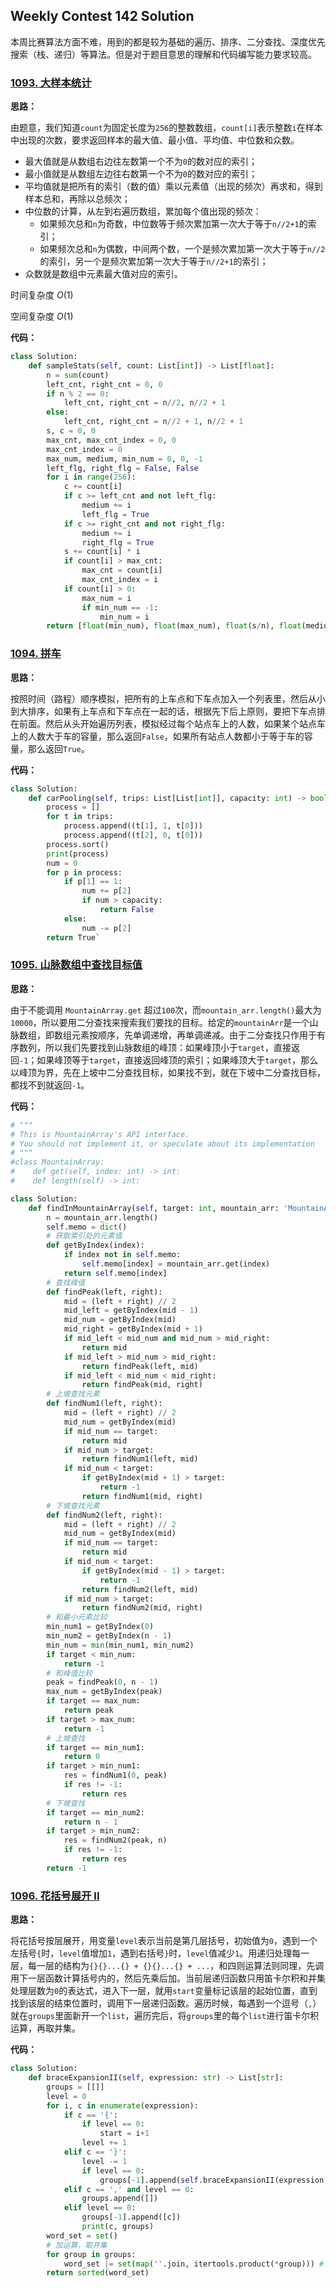 ## Weekly Contest 142 Solution

本周比赛算法方面不难，用到的都是较为基础的遍历、排序、二分查找、深度优先搜索（栈、递归）等算法。但是对于题目意思的理解和代码编写能力要求较高。

### [1093. 大样本统计](https://leetcode-cn.com/contest/weekly-contest-142/problems/statistics-from-a-large-sample/)

**思路：**

由题意，我们知道`count`为固定长度为`256`的整数数组，`count[i]`表示整数`i`在样本中出现的次数，要求返回样本的最大值、最小值、平均值、中位数和众数。

- 最大值就是从数组右边往左数第一个不为`0`的数对应的索引；
- 最小值就是从数组左边往右数第一个不为`0`的数对应的索引；
- 平均值就是把所有的索引（数的值）乘以元素值（出现的频次）再求和，得到样本总和，再除以总频次；
- 中位数的计算，从左到右遍历数组，累加每个值出现的频次：
  - 如果频次总和`n`为奇数，中位数等于频次累加第一次大于等于`n//2+1`的索引；
  - 如果频次总和`n`为偶数，中间两个数，一个是频次累加第一次大于等于`n//2`的索引，另一个是频次累加第一次大于等于`n//2+1`的索引；
- 众数就是数组中元素最大值对应的索引。

时间复杂度 $O(1)$

空间复杂度 $O(1)$

**代码：**

```python
class Solution:
    def sampleStats(self, count: List[int]) -> List[float]:
        n = sum(count)
        left_cnt, right_cnt = 0, 0
        if n % 2 == 0:
            left_cnt, right_cnt = n//2, n//2 + 1
        else:
            left_cnt, right_cnt = n//2 + 1, n//2 + 1
        s, c = 0, 0
        max_cnt, max_cnt_index = 0, 0
        max_cnt_index = 0
        max_num, medium, min_num = 0, 0, -1
        left_flg, right_flg = False, False
        for i in range(256):
            c += count[i]
            if c >= left_cnt and not left_flg:
                medium += i
                left_flg = True
            if c >= right_cnt and not right_flg:
                medium += i
                right_flg = True
            s += count[i] * i
            if count[i] > max_cnt:
                max_cnt = count[i]
                max_cnt_index = i
            if count[i] > 0:
                max_num = i
                if min_num == -1:
                    min_num = i
        return [float(min_num), float(max_num), float(s/n), float(medium/2), float(max_cnt_index)]
```

### [1094. 拼车](https://leetcode-cn.com/contest/weekly-contest-142/problems/car-pooling/)

**思路：**

按照时间（路程）顺序模拟，把所有的上车点和下车点加入一个列表里，然后从小到大排序，如果有上车点和下车点在一起的话，根据先下后上原则，要把下车点排在前面。然后从头开始遍历列表，模拟经过每个站点车上的人数，如果某个站点车上的人数大于车的容量，那么返回`False`，如果所有站点人数都小于等于车的容量，那么返回`True`。

**代码：**

```python
class Solution:
    def carPooling(self, trips: List[List[int]], capacity: int) -> bool:
        process = []
        for t in trips:
            process.append((t[1], 1, t[0]))
            process.append((t[2], 0, t[0]))
        process.sort()
        print(process)
        num = 0
        for p in process:
            if p[1] == 1:
                num += p[2]
                if num > capacity:
                    return False
            else:
                num -= p[2]
        return True`
```

### [1095. 山脉数组中查找目标值](https://leetcode-cn.com/contest/weekly-contest-142/problems/find-in-mountain-array/)

**思路：**

由于不能调用 `MountainArray.get` 超过`100`次，而`mountain_arr.length()`最大为`10000`，所以要用二分查找来搜索我们要找的目标。给定的`mountainArr`是一个山脉数组，即数组元素按顺序，先单调递增，再单调递减。由于二分查找只作用于有序数列，所以我们先要找到山脉数组的峰顶：如果峰顶小于`target`，直接返回`-1`；如果峰顶等于`target`，直接返回峰顶的索引；如果峰顶大于`target`，那么以峰顶为界，先在上坡中二分查找目标，如果找不到，就在下坡中二分查找目标，都找不到就返回`-1`。

**代码：**

```python
# """
# This is MountainArray's API interface.
# You should not implement it, or speculate about its implementation
# """
#class MountainArray:
#    def get(self, index: int) -> int:
#    def length(self) -> int:

class Solution:
    def findInMountainArray(self, target: int, mountain_arr: 'MountainArray') -> int:
        n = mountain_arr.length()
        self.memo = dict()
        # 获取索引处的元素值
        def getByIndex(index):
            if index not in self.memo:
                self.memo[index] = mountain_arr.get(index)
            return self.memo[index]
        # 查找峰值
        def findPeak(left, right):
            mid = (left + right) // 2
            mid_left = getByIndex(mid - 1)
            mid_num = getByIndex(mid)
            mid_right = getByIndex(mid + 1)
            if mid_left < mid_num and mid_num > mid_right:
                return mid
            if mid_left > mid_num > mid_right:
                return findPeak(left, mid)
            if mid_left < mid_num < mid_right:
                return findPeak(mid, right)
        # 上坡查找元素
        def findNum1(left, right):
            mid = (left + right) // 2
            mid_num = getByIndex(mid)
            if mid_num == target:
                return mid
            if mid_num > target:
                return findNum1(left, mid)
            if mid_num < target:
                if getByIndex(mid + 1) > target:
                    return -1
                return findNum1(mid, right)
        # 下坡查找元素
        def findNum2(left, right):
            mid = (left + right) // 2
            mid_num = getByIndex(mid)
            if mid_num == target:
                return mid
            if mid_num < target:
                if getByIndex(mid - 1) > target:
                    return -1
                return findNum2(left, mid)
            if mid_num > target:
                return findNum2(mid, right)
        # 和最小元素比较
        min_num1 = getByIndex(0)
        min_num2 = getByIndex(n - 1)
        min_num = min(min_num1, min_num2)
        if target < min_num:
            return -1
        # 和峰值比较
        peak = findPeak(0, n - 1)
        max_num = getByIndex(peak)
        if target == max_num:
            return peak
        if target > max_num:
            return -1
        # 上坡查找
        if target == min_num1:
            return 0
        if target > min_num1:
            res = findNum1(0, peak)
            if res != -1:
                return res
        # 下坡查找
        if target == min_num2:
            return n - 1
        if target > min_num2:
            res = findNum2(peak, n)
            if res != -1:
                return res
        return -1
```

### [1096. 花括号展开 II](https://leetcode-cn.com/contest/weekly-contest-142/problems/brace-expansion-ii/)

**思路：**

将花括号按层展开，用变量`level`表示当前是第几层括号，初始值为`0`，遇到一个左括号`{`时，`level`值增加`1`，遇到右括号`}`时，`level`值减少`1`。用递归处理每一层，每一层的结构为`{}{}...{} + {}{}...{} + ...`，和四则运算法则同理，先调用下一层函数计算括号内的，然后先乘后加。当前层递归函数只用笛卡尔积和并集处理层数为`0`的表达式，进入下一层，就用`start`变量标记该层的起始位置，直到找到该层的结束位置时，调用下一层递归函数。遍历时候，每遇到一个逗号（`,`）就在`groups`里面新开一个`list`，遍历完后，将`groups`里的每个`list`进行笛卡尔积运算，再取并集。

**代码：**

```python
class Solution:
    def braceExpansionII(self, expression: str) -> List[str]:
        groups = [[]]
        level = 0
        for i, c in enumerate(expression):
            if c == '{':
                if level == 0:
                    start = i+1
                level += 1
            elif c == '}':
                level -= 1
                if level == 0:
                    groups[-1].append(self.braceExpansionII(expression[start:i]))
            elif c == ',' and level == 0:
                groups.append([])
            elif level == 0:
                groups[-1].append([c])
                print(c, groups)
        word_set = set()
        # 加运算，取并集
        for group in groups:
            word_set |= set(map(''.join, itertools.product(*group))) # 乘运算，取笛卡尔积
        return sorted(word_set)
```

